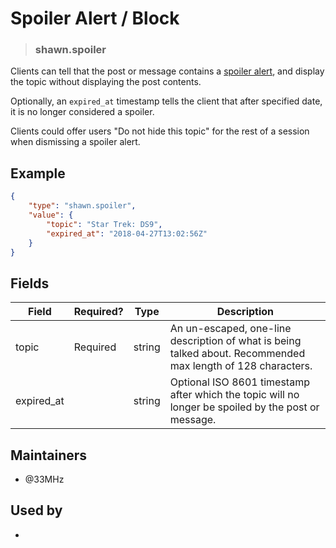 <!-- give your raw item a title -->
# Spoiler Alert / Block

<!-- specify the "type" for your raw item -->
> ### shawn.spoiler

<!-- provide a description of what your raw represents -->
Clients can tell that the post or message contains a [spoiler alert](https://www.wordnik.com/words/spoiler%20alert), and display the topic without displaying the post contents.

Optionally, an `expired_at` timestamp tells the client that after specified date, it is no longer considered a spoiler.

Clients could offer users "Do not hide this topic" for the rest of a session when dismissing a spoiler alert.

<!-- provide at least one example of what your raw might look like in the wild -->
## Example

~~~ json
{
    "type": "shawn.spoiler",
    "value": {
        "topic": "Star Trek: DS9",
        "expired_at": "2018-04-27T13:02:56Z"
    }
}
~~~

<!-- provide a complete description of the fields in the "value" object for your raw -->
## Fields

|Field|Required?|Type|Description|
|-----|---------|----|-----------|
|topic|Required|string|An un-escaped, one-line description of what is being talked about. Recommended max length of 128 characters.|
|expired_at||string|Optional ISO 8601 timestamp after which the topic will no longer be spoiled by the post or message.|

<!-- provide a way to contact you -->
## Maintainers
* @33MHz

<!-- provide references to compatible apps / service -->
## Used by
* 
